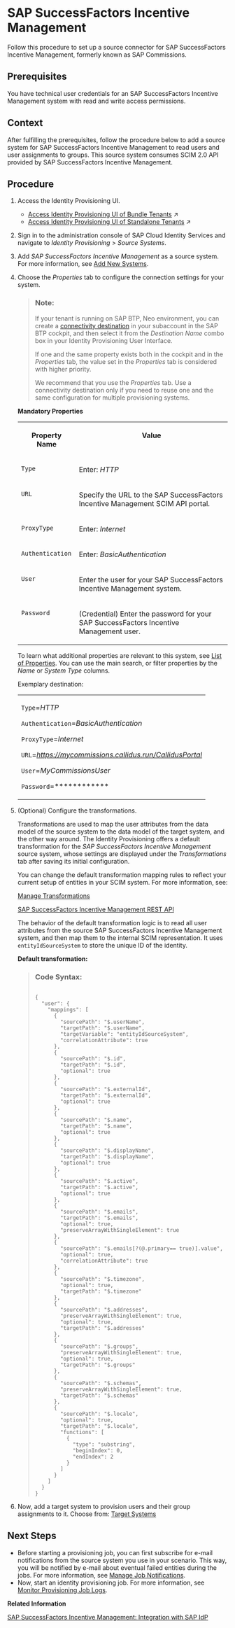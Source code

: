 <!-- loio3064fe238e6b45c88aa46bf020767999 -->

# SAP SuccessFactors Incentive Management

Follow this procedure to set up a source connector for SAP SuccessFactors Incentive Management, formerly known as SAP Commissions.



<a name="loio3064fe238e6b45c88aa46bf020767999__prereq_rdf_ntd_r3b"/>

## Prerequisites

You have technical user credentials for an SAP SuccessFactors Incentive Management system with read and write access permissions.



## Context

After fulfilling the prerequisites, follow the procedure below to add a source system for SAP SuccessFactors Incentive Management to read users and user assignments to groups. This source system consumes SCIM 2.0 API provided by SAP SuccessFactors Incentive Management.



## Procedure

1.  Access the Identity Provisioning UI.

    -   [Access Identity Provisioning UI of Bundle Tenants](https://help.sap.com/viewer/f48e822d6d484fa5ade7dda78b64d9f5/Cloud/en-US/7ab5884ffbc44461a57622d2f633e57c.html "Access the Identity Provisioning UI when the service is bundled as part of an SAP cloud solution's license.") :arrow_upper_right:
    -   [Access Identity Provisioning UI of Standalone Tenants](https://help.sap.com/viewer/f48e822d6d484fa5ade7dda78b64d9f5/Cloud/en-US/61fd82ed48ab42b2bc74626926c1722c.html "Access the Identity Provisioning user interface as a standalone product.") :arrow_upper_right:

2.  Sign in to the administration console of SAP Cloud Identity Services and navigate to *Identity Provisioning* \> *Source Systems*.

3.  Add *SAP SuccessFactors Incentive Management* as a source system. For more information, see [Add New Systems](Operation-Guide/add-new-systems-bd214dc.md).

4.  Choose the *Properties* tab to configure the connection settings for your system.

    > ### Note:  
    > If your tenant is running on SAP BTP, Neo environment, you can create a [connectivity destination](https://help.sap.com/viewer/cca91383641e40ffbe03bdc78f00f681/Cloud/en-US/72696d6d06c0490394ac3069da600278.html) in your subaccount in the SAP BTP cockpit, and then select it from the *Destination Name* combo box in your Identity Provisioning User Interface.
    > 
    > If one and the same property exists both in the cockpit and in the *Properties* tab, the value set in the *Properties* tab is considered with higher priority.
    > 
    > We recommend that you use the *Properties* tab. Use a connectivity destination only if you need to reuse one and the same configuration for multiple provisioning systems.

    **Mandatory Properties**


    <table>
    <tr>
    <th valign="top">

    Property Name
    
    </th>
    <th valign="top">

    Value
    
    </th>
    </tr>
    <tr>
    <td valign="top">
    
    `Type`
    
    </td>
    <td valign="top">
    
    Enter: *HTTP*
    
    </td>
    </tr>
    <tr>
    <td valign="top">
    
    `URL`
    
    </td>
    <td valign="top">
    
    Specify the URL to the SAP SuccessFactors Incentive Management SCIM API portal.
    
    </td>
    </tr>
    <tr>
    <td valign="top">
    
    `ProxyType`
    
    </td>
    <td valign="top">
    
    Enter: *Internet* 
    
    </td>
    </tr>
    <tr>
    <td valign="top">
    
    `Authentication`
    
    </td>
    <td valign="top">
    
    Enter: *BasicAuthentication*
    
    </td>
    </tr>
    <tr>
    <td valign="top">
    
    `User`
    
    </td>
    <td valign="top">
    
    Enter the user for your SAP SuccessFactors Incentive Management system.
    
    </td>
    </tr>
    <tr>
    <td valign="top">
    
    `Password`
    
    </td>
    <td valign="top">
    
    \(Credential\) Enter the password for your SAP SuccessFactors Incentive Management user.
    
    </td>
    </tr>
    </table>
    
    To learn what additional properties are relevant to this system, see [List of Properties](list-of-properties-d6f3577.md). You can use the main search, or filter properties by the *Name* or *System Type* columns.

    Exemplary destination:


    <table>
    <tr>
    <td valign="top">
    
    `Type`=*HTTP*

    `Authentication`=*BasicAuthentication*

    `ProxyType`=*Internet*

    `URL`=*https://mycommissions.callidus.run/CallidusPortal*

    `User`=*MyCommissionsUser*

    `Password`=\*\*\*\*\*\*\*\*\*\*\*\*
    
    </td>
    </tr>
    </table>
    
5.  \(Optional\) Configure the transformations.

    Transformations are used to map the user attributes from the data model of the source system to the data model of the target system, and the other way around. The Identity Provisioning offers a default transformation for the *SAP SuccessFactors Incentive Management* source system, whose settings are displayed under the *Transformations* tab after saving its initial configuration.

    You can change the default transformation mapping rules to reflect your current setup of entities in your SCIM system. For more information, see:

    [Manage Transformations](Operation-Guide/manage-transformations-2d0fbe5.md)

    [SAP SuccessFactors Incentive Management REST API](https://blogs.sap.com/2020/05/06/sap-commissions-rest-api-part-3-api-documentation/)

    The behavior of the default transformation logic is to read all user attributes from the source SAP SuccessFactors Incentive Management system, and then map them to the internal SCIM representation. It uses `entityIdSourceSystem` to store the unique ID of the identity.

    **Default transformation:**

    > ### Code Syntax:  
    > ```
    > 
    > {
    >   "user": {
    >     "mappings": [
    >       {
    >         "sourcePath": "$.userName",
    >         "targetPath": "$.userName",
    >         "targetVariable": "entityIdSourceSystem",
    >         "correlationAttribute": true
    >       },
    >       {
    >         "sourcePath": "$.id",
    >         "targetPath": "$.id",
    >         "optional": true
    >       },
    >       {
    >         "sourcePath": "$.externalId",
    >         "targetPath": "$.externalId",
    >         "optional": true
    >       },
    >       {
    >         "sourcePath": "$.name",
    >         "targetPath": "$.name",
    >         "optional": true
    >       },
    >       {
    >         "sourcePath": "$.displayName",
    >         "targetPath": "$.displayName",
    >         "optional": true
    >       },
    >       {
    >         "sourcePath": "$.active",
    >         "targetPath": "$.active",
    >         "optional": true
    >       },
    >       {
    >         "sourcePath": "$.emails",
    >         "targetPath": "$.emails",
    >         "optional": true,
    >         "preserveArrayWithSingleElement": true
    >       },
    >       {
    >         "sourcePath": "$.emails[?(@.primary== true)].value",
    >         "optional": true,
    >         "correlationAttribute": true
    >       },
    >       {
    >         "sourcePath": "$.timezone",
    >         "optional": true,
    >         "targetPath": "$.timezone"
    >       },
    >       {
    >         "sourcePath": "$.addresses",
    >         "preserveArrayWithSingleElement": true,
    >         "optional": true,
    >         "targetPath": "$.addresses"
    >       },
    >       {
    >         "sourcePath": "$.groups",
    >         "preserveArrayWithSingleElement": true,
    >         "optional": true,
    >         "targetPath": "$.groups"
    >       },
    >       {
    >         "sourcePath": "$.schemas",
    >         "preserveArrayWithSingleElement": true,
    >         "targetPath": "$.schemas"
    >       },
    >       {
    >         "sourcePath": "$.locale",
    >         "optional": true,
    >         "targetPath": "$.locale",
    >         "functions": [
    >           {
    >             "type": "substring",
    >             "beginIndex": 0,
    >             "endIndex": 2
    >           }
    >         ]
    >       }
    >     ]
    >   }
    > }
    > 
    > ```

6.  Now, add a target system to provision users and their group assignments to it. Choose from: [Target Systems](target-systems-ab3f641.md)




<a name="loio3064fe238e6b45c88aa46bf020767999__postreq_gpc_lrj_p1b"/>

## Next Steps

-   Before starting a provisioning job, you can first subscribe for e-mail notifications from the source system you use in your scenario. This way, you will be notified by e-mail about eventual failed entities during the jobs. For more information, see [Manage Job Notifications](Monitoring-and-Reporting/manage-job-notifications-d055bc2.md).
-   Now, start an identity provisioning job. For more information, see [Monitor Provisioning Job Logs](Monitoring-and-Reporting/monitor-provisioning-job-logs-e5b5176.md).

**Related Information**  


[SAP SuccessFactors Incentive Management: Integration with SAP IdP](https://help.sap.com/docs/SAP_Commissions/85ce2a3717a644afa2bbd21f70387549/724c476e7c231014a804993ce4041860.html?version=Latest)

